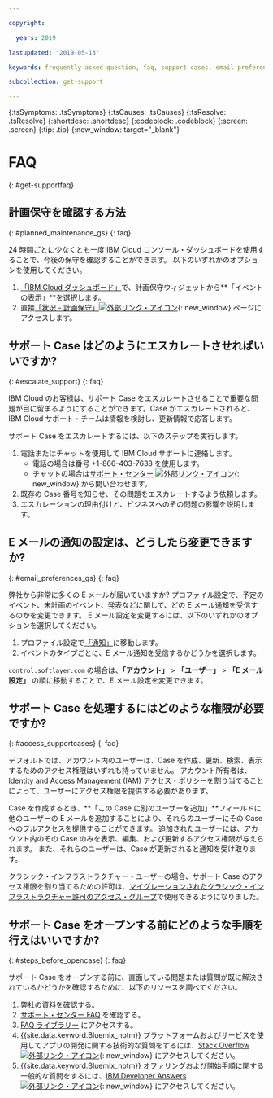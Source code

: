 ```yaml
---

copyright:

  years: 2019

lastupdated: "2019-05-13"

keywords: frequently asked question, faq, support cases, email preferences, access for cases, support faq 

subcollection: get-support 

---
```



{:tsSymptoms: .tsSymptoms}
{:tsCauses: .tsCauses}
{:tsResolve: .tsResolve}
{:shortdesc: .shortdesc}
{:codeblock: .codeblock}
{:screen: .screen}
{:tip: .tip}
{:new_window: target="_blank"}

# FAQ
{: #get-supportfaq}

## 計画保守を確認する方法
{: #planned_maintenance_gs}
{: faq}

24 時間ごとに少なくとも一度 IBM Cloud コンソール・ダッシュボードを使用することで、今後の保守を確認することができます。 以下のいずれかのオプションを使用してください。 

1. [「IBM Cloud ダッシュボード」](https://cloud.ibm.com/)で、計画保守ウィジェットから**「イベントの表示」**を選択します。 
2. 直接[「状況 - 計画保守」![外部リンク・アイコン](../icons/launch-glyph.svg "外部リンク・アイコン")](https://cloud.ibm.com/status?selected=maintenance){: new_window} ページにアクセスします。

## サポート Case はどのようにエスカレートさせればいいですか? 
{: #escalate_support}
{: faq}

IBM Cloud のお客様は、サポート Case をエスカレートさせることで重要な問題が目に留まるようにすることができます。Case がエスカレートされると、IBM Cloud サポート・チームは情報を検討し、更新情報で応答します。 

サポート Case をエスカレートするには、以下のステップを実行します。 
1. 電話またはチャットを使用して IBM Cloud サポートに連絡します。
    * 電話の場合は番号 +1-866-403-7638 を使用します。
    * チャットの場合は[サポート・センター ![外部リンク・アイコン](../icons/launch-glyph.svg "外部リンク・アイコン")](https://{DomainName}/unifiedsupport/supportcenter){: new_window} から問い合わせます。
2. 既存の Case 番号を知らせ、その問題をエスカレートするよう依頼します。 
3. エスカレーションの理由付けと、ビジネスへのその問題の影響を説明します。 

## E メールの通知の設定は、どうしたら変更できますか? 
{: #email_preferences_gs}
{: faq}

弊社から非常に多くの E メールが届いていますか? プロファイル設定で、予定のイベント、未計画のイベント、発表などに関して、どの E メール通知を受信するのかを変更できます。 E メール設定を変更するには、以下のいずれかのオプションを選択してください。 

1. プロファイル設定で[「通知」](https://cloud.ibm.com/user/notifications)に移動します。
1. イベントのタイプごとに、E メール通知を受信するかどうかを選択します。

`control.softlayer.com` の場合は、**「アカウント」** > **「ユーザー」** > **「E メール設定」** の順に移動することで、E メール設定を変更できます。 

## サポート Case を処理するにはどのような権限が必要ですか? 
{: #access_supportcases}
{: faq}

デフォルトでは、アカウント内のユーザーは、Case を作成、更新、検索、表示するためのアクセス権限はいずれも持っていません。 アカウント所有者は、Identity and Access Management (IAM) アクセス・ポリシーを割り当てることによって、ユーザーにアクセス権限を提供する必要があります。 

Case を作成するとき、**「この Case に別のユーザーを追加」**フィールドに他のユーザーの E メールを追加することにより、それらのユーザーにその Case へのフルアクセスを提供することができます。 追加されたユーザーには、アカウント内のその Case のみを表示、編集、および更新するアクセス権限が与えられます。 また、それらのユーザーは、Case が更新されると通知を受け取ります。 

クラシック・インフラストラクチャー・ユーザーの場合、サポート Case のアクセス権限を割り当てるための許可は、[マイグレーションされたクラシック・インフラストラクチャー許可のアクセス・グループ](/docs/iam?topic=iam-predefined#predefined)で使用できるようになりました。

## サポート Case をオープンする前にどのような手順を行えはいいですか? 
{: #steps_before_opencase}
{: faq}

サポート Case をオープンする前に、直面している問題または質問が既に解決されているかどうかを確認するために、以下のリソースを調べてください。 

1. 弊社の[資料](https://cloud.ibm.com/docs)を確認する。 
2. [サポート・センター FAQ](https://cloud.ibm.com/unifiedsupport/supportcenter) を確認する。 
3. [FAQ ライブラリー](https://cloud.ibm.com/docs/faqs) にアクセスする。 
4. {{site.data.keyword.Bluemix_notm}} プラットフォームおよびサービスを使用してアプリの開発に関する技術的な質問をするには、[Stack Overflow ![外部リンク・アイコン](../icons/launch-glyph.svg "外部リンク・アイコン")](http://stackoverflow.com/questions/tagged/ibm-bluemix){: new_window} にアクセスしてください。
5. {{site.data.keyword.Bluemix_notm}} オファリングおよび開始手順に関する一般的な質問をするには、[IBM Developer Answers ![外部リンク・アイコン](../icons/launch-glyph.svg "外部リンク・アイコン")](https://developer.ibm.com/answers/smart-spaces/12/bluemix.html){: new_window} にアクセスしてください。
